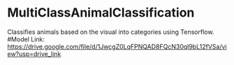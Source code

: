# MultiClassAnimalClassification
Classifies animals based on the visual into categories using Tensorflow.
#Model Link:
https://drive.google.com/file/d/1JwcgZ0LqFPNQAD8FQcN30ql9bL12fVSa/view?usp=drive_link
